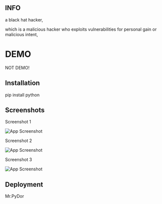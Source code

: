 
## INFO
a black hat hacker,

which is a malicious hacker who exploits vulnerabilities for personal gain or malicious intent, 

# DEMO

NOT DEMO!




## Installation

pip install python


## Screenshots

Screenshot 1

![App Screenshot](https://miro.medium.com/v2/resize:fit:1400/1*ycIMlwgwicqlO6PcFRA-Iw.png)

Screenshot 2

![App Screenshot](https://codeop.tech/wp-content/uploads/2021/11/artturi-jalli-g5_rxRjvKmg-unsplash-scaled.jpg)


Screenshot 3

![App Screenshot](https://i.pinimg.com/originals/68/99/e0/6899e093cca452a21bd28a4b670b1e9a.jpg)
## Deployment

Mr.PyDor
